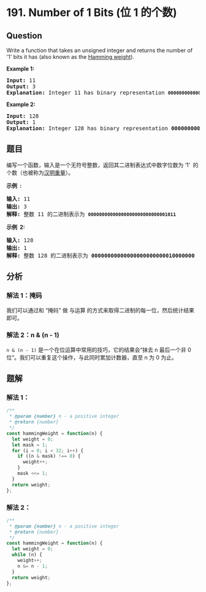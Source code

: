 # 191. Number of 1 Bits (位 1 的个数)

## Question

Write a function that takes an unsigned integer and returns the number of '1' bits it has (also known as the [Hamming weight](http://en.wikipedia.org/wiki/Hamming_weight)).

**Example 1:**

<pre><strong>Input:</strong> 11
<strong>Output:</strong> 3
<strong>Explanation: </strong>Integer 11 has binary representation <code><strong>00000000000000000000000000001011 </strong></code>
</pre>

**Example 2:**

<pre><strong>Input:</strong> 128
<strong>Output:</strong> 1
<strong>Explanation: </strong>Integer 128 has binary representation <strong>00000000000000000000000010000000</strong>
</pre>

## 题目

编写一个函数，输入是一个无符号整数，返回其二进制表达式中数字位数为 ‘1’  的个数（也被称为[汉明重量](https://baike.baidu.com/item/%E6%B1%89%E6%98%8E%E9%87%8D%E9%87%8F)）。

**示例  :**

<pre><strong>输入:</strong> 11
<strong>输出:</strong> 3
<strong>解释: </strong>整数 11 的二进制表示为 <code><strong>00000000000000000000000000001011</strong></code></pre>

**示例  2:**

<pre><strong>输入:</strong> 128
<strong>输出:</strong> 1
<strong>解释: </strong>整数 128 的二进制表示为 <strong>00000000000000000000000010000000</strong></pre>

## 分析

### 解法 1：掩码

我们可以通过和 “掩码” 做 与运算 的方式来取得二进制的每一位，然后统计结果即可。

### 解法 2：n & (n - 1)

`n & (n - 1)` 是一个在位运算中常用的技巧，它的结果会“抹去 n 最后一个非 0 位”。我们可以重复这个操作，与此同时累加计数器，直至 n 为 0 为止。

## 题解

### 解法 1：

```javascript
/**
 * @param {number} n - a positive integer
 * @return {number}
 */
const hammingWeight = function(n) {
  let weight = 0;
  let mask = 1;
  for (i = 0; i < 32; i++) {
    if ((n & mask) !== 0) {
      weight++;
    }
    mask <<= 1;
  }
  return weight;
};
```

### 解法 2：

```javascript
/**
 * @param {number} n - a positive integer
 * @return {number}
 */
const hammingWeight = function(n) {
  let weight = 0;
  while (n) {
    weight++;
    n &= n - 1;
  }
  return weight;
};
```
